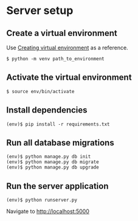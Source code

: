 # Server setup 

## Create a virtual environment
Use [Creating virtual environment](https://packaging.python.org/guides/installing-using-pip-and-virtual-environments/#creating-a-virtual-environment) as a reference. 

```
$ python -m venv path_to_environment
```

## Activate the virtual environment
```
$ source env/bin/activate
```

## Install dependencies
```
(env)$ pip install -r requirements.txt
```

## Run all database migrations
```
(env)$ python manage.py db init
(env)$ python manage.py db migrate
(env)$ python manage.py db upgrade
```

## Run the server application
```
(env)$ python runserver.py
```

Navigate to [http://localhost:5000](http://localhost:5000)
